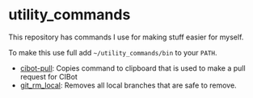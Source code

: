 # utility_commands

This repository has commands I use for making stuff easier for myself.

To make this use full add `~/utility_commands/bin` to your `PATH`.

* [cibot-pull][cibot-pull]: Copies command to clipboard that is used to make a pull request for CIBot
* [git_rm_local][git_rm_local]: Removes all local branches that are safe to remove.

[cibot-pull]: bin/cibot-pull
[git_rm_local]: bin/git_rm_local
